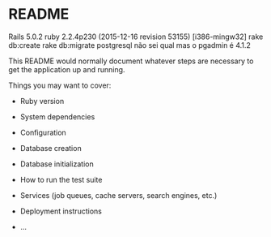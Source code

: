 # README

Rails 5.0.2
ruby 2.2.4p230 (2015-12-16 revision 53155) [i386-mingw32]
rake db:create
rake db:migrate
postgresql não sei qual mas o pgadmin é 4.1.2

This README would normally document whatever steps are necessary to get the
application up and running.

Things you may want to cover:

* Ruby version

* System dependencies

* Configuration

* Database creation

* Database initialization

* How to run the test suite

* Services (job queues, cache servers, search engines, etc.)

* Deployment instructions

* ...
